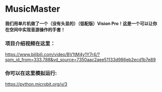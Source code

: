 # MusicMaster
#### 我们用单片机做了一个（没有头显的）（低配版）Vision Pro！这是一个可以让你在空间中实现音游操作的手套！

### 项目介绍视频在这里：
https://www.bilibili.com/video/BV1tM4y1Y7r4/?spm_id_from=333.788&vd_source=7350aac2aee51133d986eb2ecd1b7e89

### 你可以在这里模拟运行:
https://python.microbit.org/v/3
